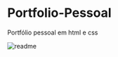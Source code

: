 # Portfolio-Pessoal
Portfólio pessoal em html e css
 
![readme](https://user-images.githubusercontent.com/129183534/229564112-1e956019-4429-45f1-a99a-c76064c19725.png)
